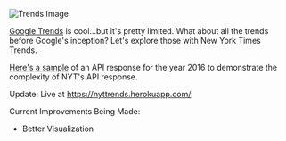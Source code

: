 ![Trends Image](https://www.dropbox.com/s/j1elc1pznrx2fjj/trends.png?raw=1)

[Google Trends](https://www.google.com/trends/) is cool...but it's pretty limited. What about all the trends before Google's inception?
Let's explore those with New York Times Trends.

[Here's a sample](https://api.nytimes.com/svc/archive/v1/2016/1.json?api-key=f48e8031e0eb4215826d116e3523fab8) of an API response for the year 2016 to demonstrate the complexity of NYT's API response. 

Update: Live at https://nyttrends.herokuapp.com/

Current Improvements Being Made:
* Better Visualization

